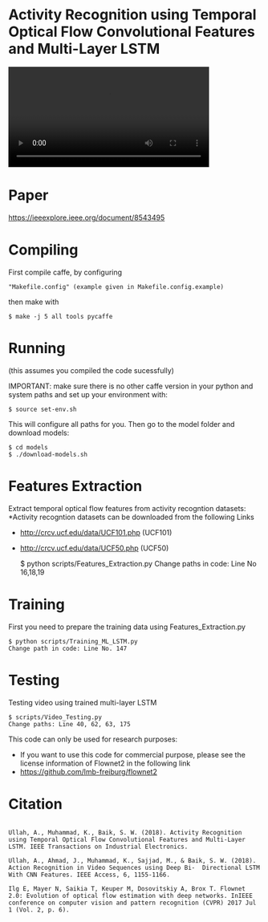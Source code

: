 Activity Recognition using Temporal Optical Flow Convolutional Features and Multi-Layer LSTM 
==================

<video width="400" controls>
  <source src="https://www.youtube.com/watch?v=x58jSG8IvXQ">
</video>

Paper
=========
https://ieeexplore.ieee.org/document/8543495 

Compiling
=========

First compile caffe, by configuring 

    "Makefile.config" (example given in Makefile.config.example)

then make with 

    $ make -j 5 all tools pycaffe 


Running 
=======

(this assumes you compiled the code sucessfully) 

IMPORTANT: make sure there is no other caffe version in your python and 
system paths and set up your environment with: 

    $ source set-env.sh 

This will configure all paths for you. Then go to the model folder 
and download models: 

    $ cd models 
    $ ./download-models.sh 
 
Features Extraction 
========

Extract temporal optical flow features from activity recogntion datasets: 
*Activity recogntion datasets can be downloaded from the following Links
- http://crcv.ucf.edu/data/UCF101.php (UCF101)
- http://crcv.ucf.edu/data/UCF50.php  (UCF50)

    $ python scripts/Features_Extraction.py
    Change paths in code: Line No 16,18,19

Training
========

First you need to prepare the training data using Features_Extraction.py

    $ python scripts/Training_ML_LSTM.py 
    Change path in code: Line No. 147

Testing
========

Testing video using trained multi-layer LSTM 

    $ scripts/Video_Testing.py 
    Change paths: Line 40, 62, 63, 175



This code can only be used for research purposes:
 - If you want to use this code for commercial purpose, please see the license information of Flownet2 in the following link
 - https://github.com/lmb-freiburg/flownet2 


Citation
====================
<pre>
<code>
Ullah, A., Muhammad, K., Baik, S. W. (2018). Activity Recognition using Temporal Optical Flow Convolutional Features and Multi-Layer LSTM. IEEE Transactions on Industrial Electronics.

Ullah, A., Ahmad, J., Muhammad, K., Sajjad, M., & Baik, S. W. (2018). Action Recognition in Video Sequences using Deep Bi-  Directional LSTM With CNN Features. IEEE Access, 6, 1155-1166.

Ilg E, Mayer N, Saikia T, Keuper M, Dosovitskiy A, Brox T. Flownet 2.0: Evolution of optical flow estimation with deep networks. InIEEE conference on computer vision and pattern recognition (CVPR) 2017 Jul 1 (Vol. 2, p. 6).
</code>
</pre>





